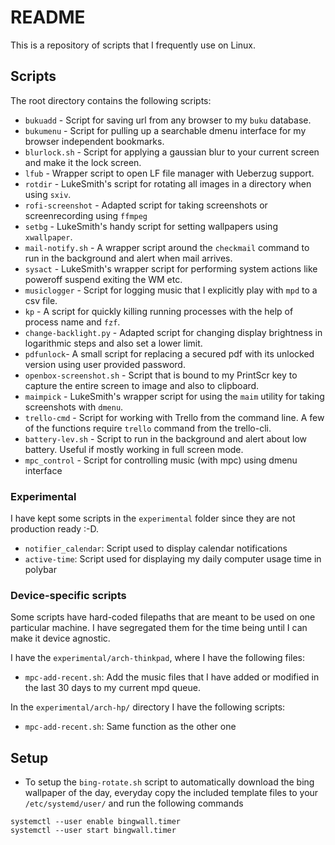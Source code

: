 # README

This is a repository of scripts that I frequently use on Linux.

## Scripts

The root directory contains the following scripts:

- `bukuadd`  - Script for saving url from any browser to my `buku` database.
- `bukumenu` - Script for pulling up a searchable dmenu interface for my browser independent bookmarks.
- `blurlock.sh` - Script for applying a gaussian blur to your current screen and make it the lock screen.
- `lfub`     - Wrapper script to open LF file manager with Ueberzug support.
- `rotdir`   - LukeSmith's script for rotating all images in a directory when using `sxiv`.
- `rofi-screenshot` - Adapted script for taking screenshots or screenrecording using `ffmpeg` 
- `setbg`    - LukeSmith's handy script for setting wallpapers using `xwallpaper`.
- `mail-notify.sh` - A wrapper script around the `checkmail` command to run in the background and alert when mail arrives.
- `sysact`   - LukeSmith's wrapper script for performing system actions like poweroff suspend exiting the WM etc.
- `musiclogger` - Script for logging music that I explicitly play with `mpd` to a csv file.
- `kp`       - A script for quickly killing running processes with the help of process name and `fzf`.
- `change-backlight.py` - Adapted script for changing display brightness in logarithmic steps and also set a lower limit.
- `pdfunlock`- A small script for replacing a secured pdf with its unlocked version using user provided password.
- `openbox-screenshot.sh` - Script that is bound to my PrintScr key to capture the entire screen to image and also to clipboard.
- `maimpick` - LukeSmith's wrapper script for using the `maim` utility for taking screenshots with `dmenu`.
- `trello-cmd` - Script for working with Trello from the command line. A few of the functions require `trello` command from the trello-cli.
- `battery-lev.sh` - Script to run in the background and alert about low battery. Useful if mostly working in full screen mode.
- `mpc_control` - Script for controlling music (with mpc)  using dmenu interface 

### Experimental
I have kept some scripts in the `experimental` folder since they are not production ready :-D.

- `notifier_calendar`: Script used to display calendar notifications
- `active-time`: Script used for displaying my daily computer usage time in polybar

### Device-specific scripts
Some scripts have hard-coded filepaths that are meant to be used on one particular machine. I have segregated them for the time being until I can make it device agnostic.

I have the `experimental/arch-thinkpad`, where I have the following files:

- `mpc-add-recent.sh`: Add the music files that I have added or modified in the last 30 days to my current mpd queue.

In the `experimental/arch-hp/` directory I have the following scripts:

- `mpc-add-recent.sh`: Same function as the other one
## Setup

- To setup the `bing-rotate.sh` script to automatically download the bing wallpaper of the day, everyday copy the included template files to your 
`/etc/systemd/user/` and run the following commands
```
systemctl --user enable bingwall.timer
systemctl --user start bingwall.timer
```
